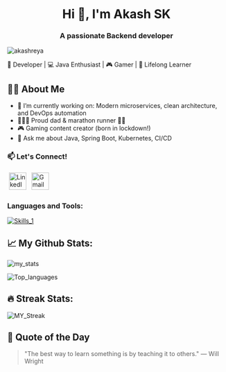 <h1 align="center">Hi 👋, I'm Akash SK</h1>
<h3 align="center">A passionate Backend developer</h3>

<p align="left"> <img src="https://komarev.com/ghpvc/?username=akashreya&label=Profile%20views&color=0e75b6&style=flat" alt="akashreya" /> </p>

<p align="left">
  🚀 Developer | 💻 Java Enthusiast | 🎮 Gamer | 🧠 Lifelong Learner
</p>

## 🧑‍💻 About Me

- 🔭 I’m currently working on: Modern microservices, clean architecture, and DevOps automation
- 👨‍👩‍👧 Proud dad & marathon runner 🏃‍♂️
- 🎮 Gaming content creator (born in lockdown!)
- 💬 Ask me about Java, Spring Boot, Kubernetes, CI/CD

<h3 align="left">📫 Let's Connect!</h3> <a href="https://www.linkedin.com/in/akash-kantharaj-68526a3a" target="_blank" rel="noopener noreferrer"> <img src="https://skillicons.dev/icons?i=linkedin" alt="LinkedIn" height="40" style="vertical-align:top; margin:4px"></a> <a href="mailto:akashakashreya@gmail.com"> <img src="https://skillicons.dev/icons?i=gmail" alt="Gmail" height="40" style="vertical-align:top; margin:4px"></a>
<p align="left">
</p>

<h3 align="left">Languages and Tools:</h3>

[![Skills_1](https://skillicons.dev/icons?i=java,python,bash,mysql,spring,hibernate,react,eclipse,vscode,pycharm,jenkins,git,gitlab,maven,gradle,cmake,windows,linux,redhat,postman,aws,gcp)](https://skillicons.dev)

## 📈 My Github Stats:
![my_stats](https://github-readme-stats.vercel.app/api?username=akashreya&show_icons=true&locale=en&theme=github_dark)

![Top_languages](https://github-readme-stats.vercel.app/api/top-langs?username=akashreya&show_icons=true&locale=en&layout=compact&theme=github_dark)

## 🔥 Streak Stats:
![MY_Streak](https://github-readme-streak-stats.herokuapp.com/?user=akashreya&theme=github_dark)

## 💬 Quote of the Day

<!-- QUOTE_START -->
> "The best way to learn something is by teaching it to others." — Will Wright
<!-- QUOTE_END -->
